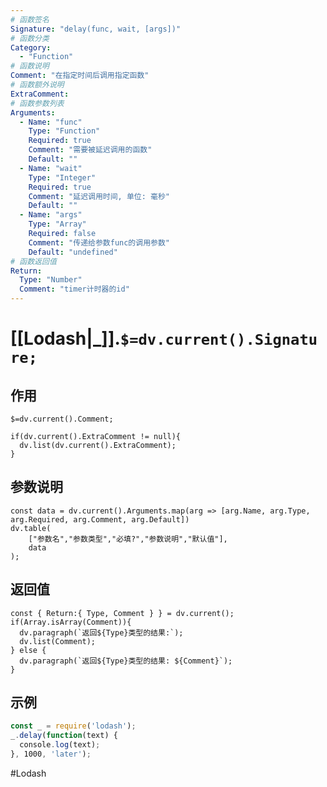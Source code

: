 ```yaml
---
# 函数签名
Signature: "delay(func, wait, [args])"
# 函数分类
Category:
  - "Function"
# 函数说明
Comment: "在指定时间后调用指定函数"
# 函数额外说明
ExtraComment: 
# 函数参数列表
Arguments:
  - Name: "func"
    Type: "Function"
    Required: true
    Comment: "需要被延迟调用的函数"
    Default: ""
  - Name: "wait"
    Type: "Integer"
    Required: true
    Comment: "延迟调用时间, 单位: 毫秒"
    Default: ""
  - Name: "args"
    Type: "Array"
    Required: false
    Comment: "传递给参数func的调用参数"
    Default: "undefined"
# 函数返回值
Return:
  Type: "Number"
  Comment: "timer计时器的id"
---
```

# [[Lodash|_]].`$=dv.current().Signature;`
## 作用

`$=dv.current().Comment;`

```dataviewjs
if(dv.current().ExtraComment != null){
  dv.list(dv.current().ExtraComment);
}
```

## 参数说明
```dataviewjs
const data = dv.current().Arguments.map(arg => [arg.Name, arg.Type, arg.Required, arg.Comment, arg.Default])
dv.table(
	["参数名","参数类型","必填?","参数说明","默认值"],
	data
);
```

## 返回值
```dataviewjs
const { Return:{ Type, Comment } } = dv.current();
if(Array.isArray(Comment)){
  dv.paragraph(`返回${Type}类型的结果:`);
  dv.list(Comment);
} else {
  dv.paragraph(`返回${Type}类型的结果: ${Comment}`);
}
```

## 示例
```javascript
const _ = require('lodash');
_.delay(function(text) {
  console.log(text);
}, 1000, 'later');
```

#Lodash 